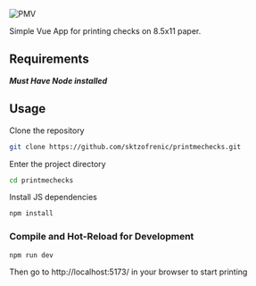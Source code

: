 ![PMV](https://drx-danwins.us-east-1.linodeobjects.com/drx-danwins/pmc_51525a39.png) 

Simple Vue App for printing checks on 8.5x11 paper.

## Requirements
***Must Have Node installed***

## Usage

Clone the repository

```sh
git clone https://github.com/sktzofrenic/printmechecks.git
```
Enter the project directory

```sh
cd printmechecks
```
Install JS dependencies

```sh
npm install
```

### Compile and Hot-Reload for Development

```sh
npm run dev
```

Then go to http://localhost:5173/ in your browser to start printing

